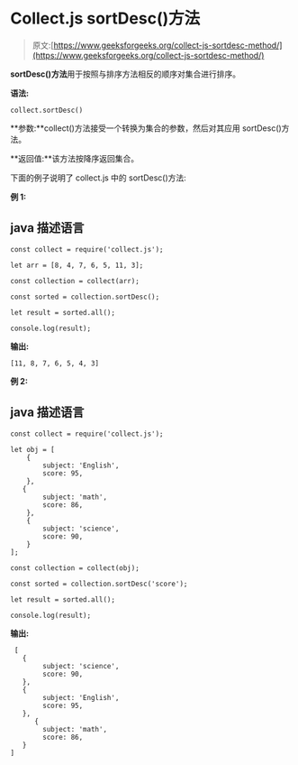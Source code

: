 # Collect.js sortDesc()方法

> 原文:[https://www.geeksforgeeks.org/collect-js-sortdesc-method/](https://www.geeksforgeeks.org/collect-js-sortdesc-method/)

**sortDesc()方法**用于按照与排序方法相反的顺序对集合进行排序。

**语法:**

```
collect.sortDesc()
```

**参数:**collect()方法接受一个转换为集合的参数，然后对其应用 sortDesc()方法。

**返回值:**该方法按降序返回集合。

下面的例子说明了 collect.js 中的 sortDesc()方法:

**例 1:**

## java 描述语言

```
const collect = require('collect.js');

let arr = [8, 4, 7, 6, 5, 11, 3];

const collection = collect(arr);

const sorted = collection.sortDesc();

let result = sorted.all();

console.log(result);
```

**输出:**

```
[11, 8, 7, 6, 5, 4, 3]
```

**例 2:**

## java 描述语言

```
const collect = require('collect.js');

let obj = [
    {
        subject: 'English',
        score: 95,
    },
   {
        subject: 'math',
        score: 86,
    },
    {
        subject: 'science',
        score: 90,
    }
];

const collection = collect(obj);

const sorted = collection.sortDesc('score');

let result = sorted.all();

console.log(result);
```

**输出:**

```
 [ 
   { 
        subject: 'science', 
        score: 90, 
   },
   { 
        subject: 'English', 
        score: 95, 
   },
      { 
        subject: 'math', 
        score: 86, 
   }
]
```